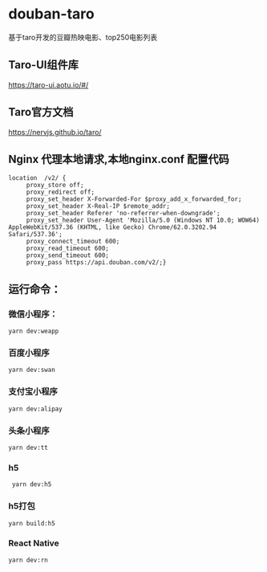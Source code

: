 # douban-taro
基于taro开发的豆瓣热映电影、top250电影列表

## Taro-UI组件库
https://taro-ui.aotu.io/#/

## Taro官方文档
https://nervjs.github.io/taro/


## Nginx 代理本地请求,本地nginx.conf 配置代码
```
location  /v2/ { 
     proxy_store off;  
     proxy_redirect off;  
     proxy_set_header X-Forwarded-For $proxy_add_x_forwarded_for;  
     proxy_set_header X-Real-IP $remote_addr;  
     proxy_set_header Referer 'no-referrer-when-downgrade';  
     proxy_set_header User-Agent 'Mozilla/5.0 (Windows NT 10.0; WOW64) AppleWebKit/537.36 (KHTML, like Gecko) Chrome/62.0.3202.94 Safari/537.36';  
     proxy_connect_timeout 600;  
     proxy_read_timeout 600;  
     proxy_send_timeout 600;  
     proxy_pass https://api.douban.com/v2/;}

```

## 运行命令：

### 微信小程序：

```
yarn dev:weapp
```

### 百度小程序

```
yarn dev:swan
```

### 支付宝小程序

```
yarn dev:alipay
```

### 头条小程序
```
yarn dev:tt
```

### h5

```
 yarn dev:h5
```

### h5打包

```
yarn build:h5
```

### React Native

```
yarn dev:rn
```